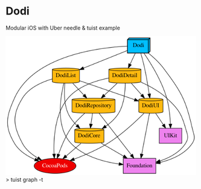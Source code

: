 # Dodi
Modular iOS with Uber needle &amp; tuist example

<img src="https://github.com/GeekTree0101/Dodi/blob/master/graph.png" />
> tuist graph -t
